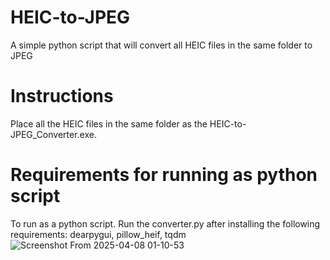 # HEIC-to-JPEG
A simple python script that will convert all HEIC files in the same folder to JPEG

# Instructions
Place all the HEIC files in the same folder as the HEIC-to-JPEG_Converter.exe.

# Requirements for running as python script
To run as a python script. Run the converter.py after installing the following requirements:
dearpygui,
pillow_heif,
tqdm
![Screenshot From 2025-04-08 01-10-53](https://github.com/user-attachments/assets/a7e2e8ea-2ebd-49af-9e32-815402bb3f4f)
